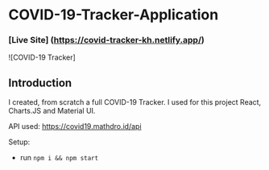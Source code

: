 # COVID-19-Tracker-Application

### [Live Site] (https://covid-tracker-kh.netlify.app/)
![COVID-19 Tracker]




## Introduction

I created, from scratch a full COVID-19 Tracker. I used for this project React, Charts.JS and Material UI.


API used: https://covid19.mathdro.id/api

Setup:
- run ```npm i && npm start```
